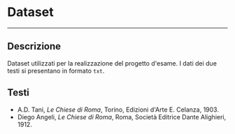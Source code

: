 # Dataset

***

## Descrizione

Dataset utilizzati per la realizzazione del progetto d'esame.
I dati dei due testi si presentano in formato `txt`.

## Testi
* A.D. Tani, *Le Chiese di Roma*, Torino, Edizioni d'Arte E. Celanza, 1903.
* Diego Angeli, *Le Chiese di Roma*, Roma, Società Editrice Dante Alighieri, 1912.
